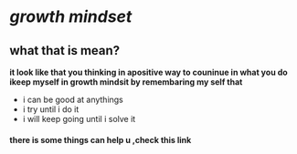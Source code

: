  # ***growth mindset***
## what that is mean?
**it look like that you thinking in apositive way to couninue in what you do 
ikeep myself in growth mindsit by
remembaring my self that**
- i can be good at anythings
- i try until i do it 
- i will keep going until i solve it 

#### there is some things can help u ,check this link 

[](https://www.opencolleges.edu.au/informed/features/develop-a-growth-mindset/)

